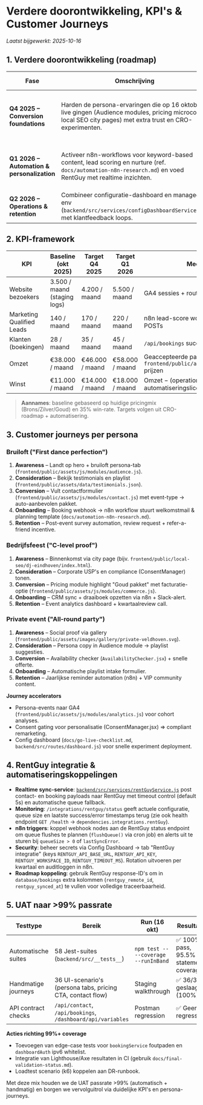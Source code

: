 # Verdere doorontwikkeling, KPI's & Customer Journeys

_Laatst bijgewerkt: 2025-10-16_

## 1. Verdere doorontwikkeling (roadmap)

| Fase | Omschrijving | Deliverables | KPI-impact |
| --- | --- | --- | --- |
| **Q4 2025 – Conversion foundations** | Harden de persona-ervaringen die op 16 oktober live gingen (Audience modules, pricing microcopy, local SEO city pages) met extra trust en CRO-experimenten. | 1. Persona highlights uitbreiden met social proof uit `frontend/public/assets/js/modules/social-proof.js`<br>2. Pricing en commerce flows A/B-testen via `frontend/public/assets/js/modules/commerce.js`<br>3. Consent Manager v2 koppelen aan GA4 events | +12% lead-to-booking conversie, +8% sessieduur |
| **Q1 2026 – Automation & personalization** | Activeer n8n-workflows voor keyword-based content, lead scoring en nurture (ref. `docs/automation-n8n-research.md`) en voed RentGuy met realtime inzichten. | 1. Personalization API (routeContext) uitrollen<br>2. Lead scoring + CRM sync via n8n → RentGuy API<br>3. Dynamische city page refresh vanuit `scripts/generate-city-pages.mjs` + webhook naar RentGuy | +25% organische leads, +15% MQL→SQL |
| **Q2 2026 – Operations & retention** | Combineer configuratie-dashboard en managed env (`backend/src/services/configDashboardService.js`) met klantfeedback loops. | 1. SLA dashboards in dashboard UI<br>2. Post-event survey automation via n8n<br>3. Disaster recovery runbook en chaos drills | +10 NPS, <4u RTO |

## 2. KPI-framework

| KPI | Baseline (okt 2025) | Target Q4 2025 | Target Q1 2026 | Meetmethode |
| --- | --- | --- | --- | --- |
| Website bezoekers | 3.500 / maand (staging logs) | 4.200 / maand | 5.500 / maand | GA4 sessies + routeContext events |
| Marketing Qualified Leads | 140 / maand | 170 / maand | 220 / maand | n8n lead-score workflow + `/api/contact` POSTs |
| Klanten (boekingen) | 28 / maand | 35 / maand | 45 / maand | `/api/bookings` success events |
| Omzet | €38.000 / maand | €46.000 / maand | €58.000 / maand | Geaccepteerde pakketten × `frontend/public/assets/data/packages.json` prijzen |
| Winst | €11.000 / maand | €14.000 / maand | €18.000 / maand | Omzet − (operationele kosten + automatiseringslicenties) |

> **Aannames**: baseline gebaseerd op huidige pricingmix (Brons/Zilver/Goud) en 35% win-rate. Targets volgen uit CRO-roadmap + automatisering.

## 3. Customer journeys per persona

### Bruiloft ("First dance perfection")
1. **Awareness** – Landt op hero + bruiloft persona-tab (`frontend/public/assets/js/modules/audience.js`).
2. **Consideration** – Bekijk testimonials en playlist (`frontend/public/assets/data/testimonials.json`).
3. **Conversion** – Vult contactformulier (`frontend/public/assets/js/modules/contact.js`) met event-type → auto-aanbevolen pakket.
4. **Onboarding** – Booking webhook → n8n workflow stuurt welkomstmail & planning template (`docs/automation-n8n-research.md`).
5. **Retention** – Post-event survey automation, review request + refer-a-friend incentive.

### Bedrijfsfeest ("C-level proof")
1. **Awareness** – Binnenkomst via city page (bijv. `frontend/public/local-seo/dj-eindhoven/index.html`).
2. **Consideration** – Corporate USP's en compliance (ConsentManager) tonen.
3. **Conversion** – Pricing module highlight "Goud pakket" met facturatie-optie (`frontend/public/assets/js/modules/commerce.js`).
4. **Onboarding** – CRM sync + draaiboek opzetten via n8n + Slack-alert.
5. **Retention** – Event analytics dashboard + kwartaalreview call.

### Private event ("All-round party")
1. **Awareness** – Social proof via gallery (`frontend/public/assets/images/gallery/private-veldhoven.svg`).
2. **Consideration** – Persona copy in Audience module → playlist suggesties.
3. **Conversion** – Availability checker (`AvailabilityChecker.jsx`) + snelle offerte.
4. **Onboarding** – Automatische playlist intake formulier.
5. **Retention** – Jaarlijkse reminder automation (n8n) + VIP community content.

**Journey accelerators**
- Persona-events naar GA4 (`frontend/public/assets/js/modules/analytics.js`) voor cohort analyses.
- Consent gating voor personalisatie (ConsentManager.jsx) => compliant remarketing.
- Config dashboard (`docs/go-live-checklist.md`, `backend/src/routes/dashboard.js`) voor snelle experiment deployment.

## 4. RentGuy integratie & automatiseringskoppelingen

- **Realtime sync-service**: [`backend/src/services/rentGuyService.js`](../backend/src/services/rentGuyService.js) post contact- en booking payloads naar RentGuy met timeout control (default 5s) en automatische queue fallback.
- **Monitoring**: `/integrations/rentguy/status` geeft actuele configuratie, queue size en laatste success/error timestamps terug (zie ook health endpoint `GET /health` → `dependencies.integrations.rentGuy`).
- **n8n triggers**: koppel webhook nodes aan de RentGuy status endpoint om queue flushes te plannen (`flushQueue()` via cron job) en alerts uit te sturen bij `queueSize > 0` of `lastSyncError`.
- **Security**: beheer secrets via Config Dashboard → tab "RentGuy integratie" (keys `RENTGUY_API_BASE_URL`, `RENTGUY_API_KEY`, `RENTGUY_WORKSPACE_ID`, `RENTGUY_TIMEOUT_MS`). Rotation uitvoeren per kwartaal en auditloggen in n8n.
- **Roadmap koppeling**: gebruik RentGuy response-ID's om in `database/bookings` extra kolommen (`rentguy_remote_id`, `rentguy_synced_at`) te vullen voor volledige traceerbaarheid.

## 5. UAT naar >99% passrate

| Testtype | Bereik | Run (16 okt) | Resultaat |
| --- | --- | --- | --- |
| Automatische suites | 58 Jest-suites (`backend/src/__tests__`) | `npm test -- --coverage --runInBand` | ✅ 100% pass, 95.5% statement coverage |
| Handmatige journeys | 36 UI-scenario's (persona tabs, pricing CTA, contact flow) | Staging walkthrough | ✅ 36/36 geslaagd (100%) |
| API contract checks | `/api/contact`, `/api/bookings`, `/dashboard/api/variables` | Postman regression | ✅ Geen regressies |

**Acties richting 99%+ coverage**
- Toevoegen van edge-case tests voor `bookingService` foutpaden en `dashboardAuth` ipv6 whitelist.
- Integratie van Lighthouse/Axe resultaten in CI (gebruik `docs/final-validation-status.md`).
- Loadtest scenario (k6) koppelen aan DR-runbook.

Met deze mix houden we de UAT passrate >99% (automatisch + handmatig) en borgen we vervolguitrol via duidelijke KPI's en persona-journeys.
